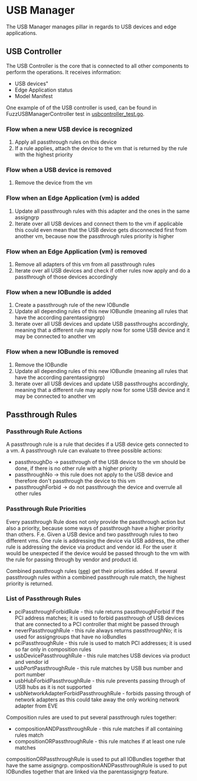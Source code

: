 # USB Manager

The USB Manager manages pillar in regards to USB devices and edge applications.

## USB Controller

The USB Controller is the core that is connected to all other components to perform
the operations.
It receives information:

- USB devices"
- Edge Application status
- Model Manifest

One example of of the USB controller is used, can be found in FuzzUSBManagerController test in
[usbcontroller_test.go](./usbcontoller_test.go).

### Flow when a new USB device is recognized

1. Apply all passthrough rules on this device
2. If a rule applies, attach the device to the vm that is returned by the rule with the highest priority

### Flow when a USB device is removed

1. Remove the device from the vm

### Flow when an Edge Application (vm) is added

1. Update all passthrough rules with this adapter and the ones in the same assigngrp
2. Iterate over all USB devices and connect them to the vm if applicable this could even mean that the
    USB device gets disconnected first from another vm, because now the passthrough rules priority is
    higher

### Flow when an Edge Application (vm) is removed

1. Remove all adapters of this vm from all passthrough rules
2. Iterate over all USB devices and check if other rules now apply and do a passthrough of those devices
    accordingly

### Flow when a new IOBundle is added

1. Create a passthrough rule of the new IOBundle
2. Update all depending rules of this new IOBundle (meaning all rules that have the according parentassigngrp)
3. Iterate over all USB devices and update USB passthroughs accordingly, meaning
    that a different rule may apply now for some USB device and it may be connected to another vm

### Flow when a new IOBundle is removed

1. Remove the IOBundle
2. Update all depending rules of this new IOBundle (meaning all rules that have the according parentassigngrp)
3. Iterate over all USB devices and update USB passthroughs accordingly, meaning
    that a different rule may apply now for some USB device and it may be connected to another vm

## Passthrough Rules

### Passthrough Rule Actions

A passthrough rule is a rule that decides if a USB device gets connected to a vm. A passthrough rule can
evaluate to three possible actions:

- passthroughDo -> passthrough of the USB device to the vm should be done, if there is no other rule with
    a higher priority
- passthroughNo -> this rule does not apply to the USB device and therefore don't passthrough the device
    to this vm
- passthroughForbid -> do not passthrough the device and overrule all other rules

### Passthrough Rule Priorities

Every passthrough Rule does not only provide the passthrough action but also a priority, because some
ways of passthrough have a higher priority than others.
F.e. Given a USB device and two passthrough rules to two different vms. One rule is addressing the device
via USB address, the other rule is addressing the device via product and vendor id. For the user it would
be unexpected if the device would be passed through to the vm with the rule for passing through by vendor
and product id.

Combined passthrough rules ([see](#list-of-passthrough-rules)) get their priorities added. If several
passthrough rules within a combined passthrough rule match, the highest priority is returned.

### List of Passthrough Rules

- pciPassthroughForbidRule - this rule returns passthroughForbid if the PCI address matches; it is used
    to forbid passthrough of USB devices that are connected to a PCI controller that might be passed through
- neverPassthroughRule - this rule always returns passthroughNo; it is used for assigngroups that have no
    ioBundles
- pciPassthroughRule - this rule is used to match PCI addresses; it is used so far only in composition rules
- usbDevicePassthroughRule - this rule matches USB devices via product and vendor id
- usbPortPassthroughRule - this rule matches by USB bus number and port number
- usbHubForbidPassthroughRule - this rule prevents passing through of USB hubs as it is not supported
- usbNetworkAdapterForbidPassthroughRule - forbids passing through of network adapters as this could
    take away the only working network adapter from EVE

Composition rules are used to put several passthrough rules together:

- compositionANDPassthroughRule - this rule matches if all containing rules match
- compositionORPassthroughRule - this rule matches if at least one rule matches

compositionORPassthroughRule is used to put all IOBundles together that have the same assigngrp.
compositionANDPassthroughRule is used to put IOBundles together that are linked via the
parentassigngrp feature.

